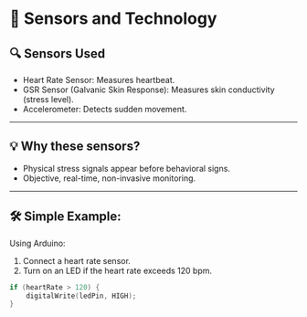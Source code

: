 # 📡 Sensors and Technology

## 🔍 Sensors Used
- Heart Rate Sensor: Measures heartbeat.
- GSR Sensor (Galvanic Skin Response): Measures skin conductivity (stress level).
- Accelerometer: Detects sudden movement.

---

## 💡 Why these sensors?
- Physical stress signals appear before behavioral signs.
- Objective, real-time, non-invasive monitoring.

---

## 🛠️ Simple Example:
Using Arduino:
1. Connect a heart rate sensor.
2. Turn on an LED if the heart rate exceeds 120 bpm.

```cpp
if (heartRate > 120) {
    digitalWrite(ledPin, HIGH);
}
